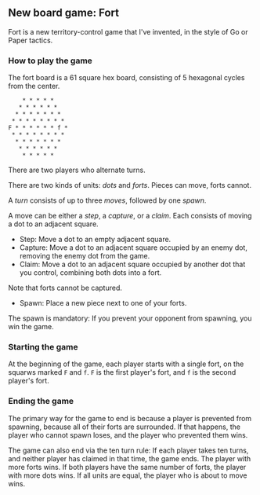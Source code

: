 ## New board game: Fort

Fort is a new territory-control game that I've invented, in the style of Go or Paper tactics.

### How to play the game

The fort board is a 61 square hex board, consisting of 5 hexagonal cycles from the center.

        * * * * *
       * * * * * *
      * * * * * * *
     * * * * * * * *
    F * * * * * * f *
     * * * * * * * *
      * * * * * * *
       * * * * * *
        * * * * *

There are two players who alternate turns.

There are two kinds of units: *dots* and *forts*. Pieces can move, forts cannot.

A *turn* consists of up to three *moves*, followed by one *spawn*.

A move can be either a *step*, a *capture*, or a *claim*.
Each consists of moving a dot to an adjacent square.

* Step: Move a dot to an empty adjacent square.
* Capture: Move a dot to an adjacent square occupied by an enemy dot, removing the enemy dot from the game.
* Claim: Move a dot to an adjacent square occupied by another dot that you control,
combining both dots into a fort.

Note that forts cannot be captured.

* Spawn: Place a new piece next to one of your forts.

The spawn is mandatory: If you prevent your opponent from spawning, you win the game.

### Starting the game

At the beginning of the game, each player starts with a single fort, on the squarws marked
`F` and `f`. `F` is the first player's fort, and `f` is the second player's fort.

### Ending the game

The primary way for the game to end is because a player is prevented from spawning,
because all of their forts are surrounded.
If that happens, the player who cannot spawn loses, and the player who prevented them wins.

The game can also end via the ten turn rule:
If each player takes ten turns, and neither player has claimed in that time, the game ends.
The player with more forts wins.
If both players have the same number of forts,
the player with more dots wins.
If all units are equal, the player who is about to move wins.
